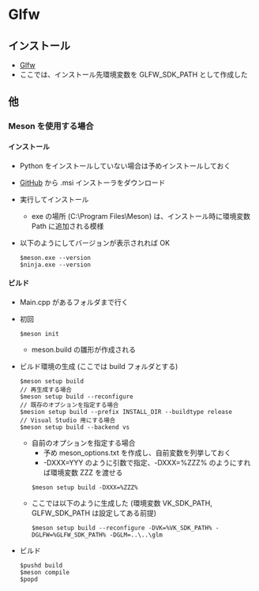 # Glfw

## インストール
- [Glfw](https://www.glfw.org/download)
- ここでは、インストール先環境変数を GLFW_SDK_PATH として作成した

## 他
### Meson を使用する場合
#### インストール
- Python をインストールしていない場合は予めインストールしておく

- [GitHub](https://github.com/mesonbuild/meson/releases) から .msi インストーラをダウンロード
- 実行してインストール
	- exe の場所 (C:\Program Files\Meson) は、インストール時に環境変数 Path に追加される模様

- 以下のようにしてバージョンが表示されれば OK
	~~~
	$meson.exe --version
	$ninja.exe --version
	~~~

#### ビルド
- Main.cpp があるフォルダまで行く
- 初回
    ~~~
    $meson init
    ~~~
    - meson.build の雛形が作成される

- ビルド環境の生成 (ここでは build フォルダとする) 
    ~~~
    $meson setup build
    // 再生成する場合
    $meson setup build --reconfigure
    // 既存のオプションを指定する場合
    $mesion setup build --prefix INSTALL_DIR --buildtype release
    // Visual Studio 用にする場合
    $meson setup build --backend vs
    ~~~
    - 自前のオプションを指定する場合
        - 予め meson_options.txt を作成し、自前変数を列挙しておく
        - -DXXX=YYY のように引数で指定、-DXXX=%ZZZ% のようにすれば環境変数 ZZZ を渡せる
        ~~~
        $meson setup build -DXXX=%ZZZ%
        ~~~
    - ここでは以下のように生成した (環境変数 VK_SDK_PATH, GLFW_SDK_PATH は設定してある前提)
        ~~~
        $meson setup build --reconfigure -DVK=%VK_SDK_PATH% -DGLFW=%GLFW_SDK_PATH% -DGLM=..\..\glm
        ~~~
- ビルド
    ~~~
    $pushd build
    $meson compile
    $popd
    ~~~


